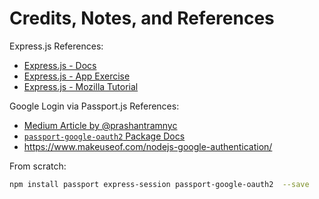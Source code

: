 # Credits, Notes, and References

Express.js References:

  + [Express.js - Docs](https://expressjs.com/en/starter/generator.html)
  + [Express.js - App Exercise](https://github.com/prof-rossetti/internet-technologies/blob/main/exercises/express-app/exercise.md)
  + [Express.js - Mozilla Tutorial](https://developer.mozilla.org/en-US/docs/Learn/Server-side/Express_Nodejs/skeleton_website)

Google Login via Passport.js References:
  + [Medium Article by @prashantramnyc](https://medium.com/@prashantramnyc/how-to-implement-google-authentication-in-node-js-using-passport-js-9873f244b55e)
  + [`passport-google-oauth2` Package Docs](https://www.passportjs.org/packages/passport-google-oauth2/)
  + https://www.makeuseof.com/nodejs-google-authentication/

From scratch:

```sh
npm install passport express-session passport-google-oauth2  --save
```
